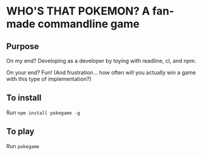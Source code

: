 # WHO'S THAT POKEMON? A fan-made commandline game

## Purpose
On my end? Developing as a developer by toying with readline, cl, and npm.

On your end? Fun! (And frustration... how often will you actually win a game with this type of implementation?)

## To install
Run `npm install pokegame -g`

## To play
Run `pokegame`
